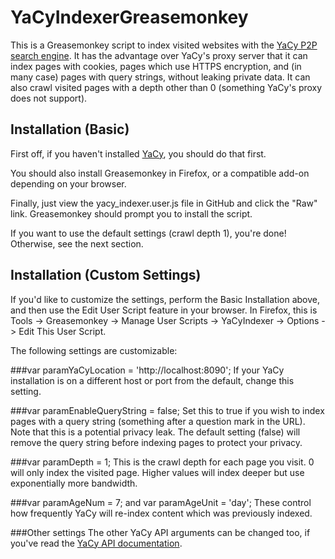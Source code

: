 YaCyIndexerGreasemonkey
=======================

This is a Greasemonkey script to index visited websites with the [YaCy P2P search engine](http://yacy.net/).  It has the advantage over YaCy's proxy server that it can index pages with cookies, pages which use HTTPS encryption, and (in many case) pages with query strings, without leaking private data.  It can also crawl visited pages with a depth other than 0 (something YaCy's proxy does not support).

Installation (Basic)
--------------------

First off, if you haven't installed [YaCy](http://yacy.net/en/index.html), you should do that first.

You should also install Greasemonkey in Firefox, or a compatible add-on depending on your browser.

Finally, just view the yacy_indexer.user.js file in GitHub and click the "Raw" link.  Greasemonkey should prompt you to install the script.

If you want to use the default settings (crawl depth 1), you're done!  Otherwise, see the next section.

Installation (Custom Settings)
------------------------------

If you'd like to customize the settings, perform the Basic Installation above, and then use the Edit User Script feature in your browser.  In Firefox, this is Tools -> Greasemonkey -> Manage User Scripts -> YaCyIndexer -> Options -> Edit This User Script.

The following settings are customizable:

###var paramYaCyLocation = 'http://localhost:8090';
If your YaCy installation is on a different host or port from the default, change this setting.

###var paramEnableQueryString = false;
Set this to true if you wish to index pages with a query string (something after a question mark in the URL).  Note that this is a potential privacy leak.  The default setting (false) will remove the query string before indexing pages to protect your privacy.

###var paramDepth = 1;
This is the crawl depth for each page you visit.  0 will only index the visited page.  Higher values will index deeper but use exponentially more bandwidth.

###var paramAgeNum = 7; and var paramAgeUnit = 'day';
These control how frequently YaCy will re-index content which was previously indexed.

###Other settings
The other YaCy API arguments can be changed too, if you've read the [YaCy API documentation](http://www.yacy-websuche.de/wiki/index.php/Dev:API#Managing_crawl_jobs).
